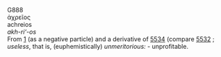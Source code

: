 <body>
  <p>G888<br>  ἀχρεῖος  <br> achreios  <br><i>akh-ri‘-os </i><br>From <a href="g0001.htm">1</a> (as a negative particle) and a derivative of <a href="g5534.htm">5534</a> (compare <a href="g5532.htm">5532</a> ; <i>useless</i>, that is, (euphemistically) <i>unmeritorious:</i> - unprofitable.<br></p>
 </body>